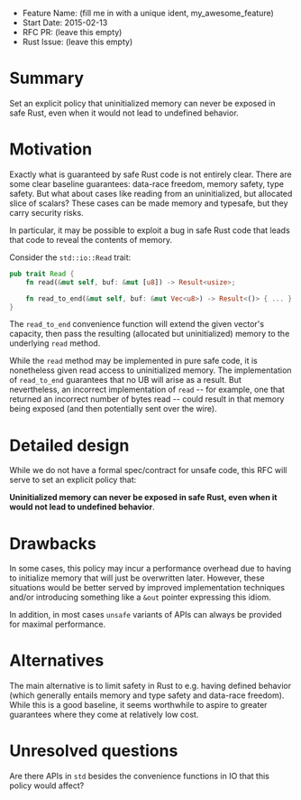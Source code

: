 - Feature Name: (fill me in with a unique ident, my_awesome_feature)
- Start Date: 2015-02-13
- RFC PR: (leave this empty)
- Rust Issue: (leave this empty)

# Summary

Set an explicit policy that uninitialized memory can never be exposed
in safe Rust, even when it would not lead to undefined behavior.

# Motivation

Exactly what is guaranteed by safe Rust code is not entirely
clear. There are some clear baseline guarantees: data-race freedom,
memory safety, type safety. But what about cases like reading from an
uninitialized, but allocated slice of scalars? These cases can be made
memory and typesafe, but they carry security risks.

In particular, it may be possible to exploit a bug in safe Rust code
that leads that code to reveal the contents of memory.

Consider the `std::io::Read` trait:

```rust
pub trait Read {
    fn read(&mut self, buf: &mut [u8]) -> Result<usize>;

    fn read_to_end(&mut self, buf: &mut Vec<u8>) -> Result<()> { ... }
}
```

The `read_to_end` convenience function will extend the given vector's capacity,
then pass the resulting (allocated but uninitialized) memory to the
underlying `read` method.

While the `read` method may be implemented in pure safe code, it is
nonetheless given read access to uninitialized memory.  The
implementation of `read_to_end` guarantees that no UB will arise as a
result. But nevertheless, an incorrect implementation of `read` -- for
example, one that returned an incorrect number of bytes read -- could
result in that memory being exposed (and then potentially sent over
the wire).

# Detailed design

While we do not have a formal spec/contract for unsafe code, this RFC
will serve to set an explicit policy that:

**Uninitialized memory can never be exposed in safe Rust, even when it
would not lead to undefined behavior**.

# Drawbacks

In some cases, this policy may incur a performance overhead due to
having to initialize memory that will just be overwritten
later. However, these situations would be better served by improved
implementation techniques and/or introducing something like a `&out`
pointer expressing this idiom.

In addition, in most cases `unsafe` variants of APIs can always be
provided for maximal performance.

# Alternatives

The main alternative is to limit safety in Rust to e.g. having defined
behavior (which generally entails memory and type safety and data-race
freedom). While this is a good baseline, it seems worthwhile to aspire
to greater guarantees where they come at relatively low cost.

# Unresolved questions

Are there APIs in `std` besides the convenience functions in IO that
this policy would affect?

